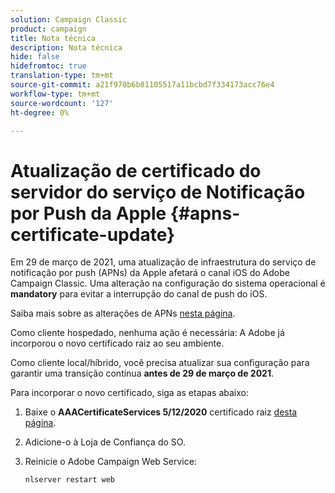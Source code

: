 ```yaml
---
solution: Campaign Classic
product: campaign
title: Nota técnica
description: Nota técnica
hide: false
hidefromtoc: true
translation-type: tm+mt
source-git-commit: a21f970b6b81105517a11bcbd7f334173acc76e4
workflow-type: tm+mt
source-wordcount: '127'
ht-degree: 0%

---
```



# Atualização de certificado do servidor do serviço de Notificação por Push da Apple {#apns-certificate-update}

Em 29 de março de 2021, uma atualização de infraestrutura do serviço de notificação por push (APNs) da Apple afetará o canal iOS do Adobe Campaign Classic. Uma alteração na configuração do sistema operacional é **mandatory** para evitar a interrupção do canal de push do iOS.

Saiba mais sobre as alterações de APNs [nesta página](https://developer.apple.com/news/?id=7gx0a2lp).

Como cliente hospedado, nenhuma ação é necessária: A Adobe já incorporou o novo certificado raiz ao seu ambiente.

Como cliente local/híbrido, você precisa atualizar sua configuração para garantir uma transição contínua **antes de 29 de março de 2021**.

Para incorporar o novo certificado, siga as etapas abaixo:

1. Baixe o **AAACertificateServices 5/12/2020** certificado raiz [desta página](https://support.sectigo.com/Com_KnowledgeDetailPage?Id=kA03l00000117cL).

1. Adicione-o à Loja de Confiança do SO.

1. Reinicie o Adobe Campaign Web Service:

   ```
   nlserver restart web
   ```
